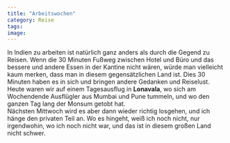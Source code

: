 ```yaml
---
title: "Arbeitswochen"
category: Reise
tags: 
image: 
---
```


In Indien zu arbeiten ist natürlich ganz anders als durch die Gegend zu Reisen. Wenn die 30 Minuten Fußweg zwischen Hotel und Büro und das bessere und andere Essen in der Kantine nicht wären, würde man vielleicht kaum merken, dass man in diesem gegensätzlichen Land ist. Dies 30 Minuten haben es in sich und bringen andere Gedanken und Reiselust.  
Heute waren wir auf einem Tagesausflug in **Lonavala**, wo sich am Wochendende Ausflügler aus Mumbai und Pune tummeln, und wo den ganzen Tag lang der Monsum getobt hat.  
Nächsten Mittwoch wird es aber dann wieder richtig losgehen, und ich hänge den privaten Teil an. Wo es hingeht, weiß ich noch nicht, nur irgendwohin, wo ich noch nicht war, und das ist in diesem großen Land nicht schwer.